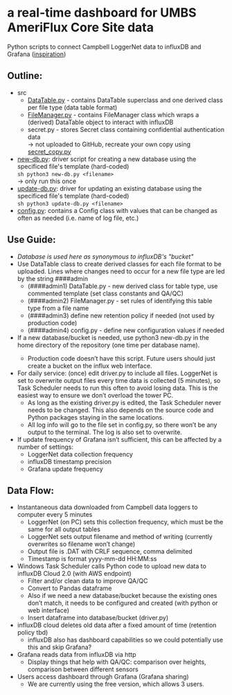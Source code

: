# a real-time dashboard for UMBS AmeriFlux Core Site data
Python scripts to connect Campbell LoggerNet data to influxDB and Grafana 
([inspiration](https://ameriflux.lbl.gov/real-time-data-view-using-influxdb-and-grafana/))   


## Outline:  
- src
    - [DataTable.py](src/DataTable.py) - contains DataTable superclass and one derived class per file type (data table format)
    - [FileManager.py](src/FileManager.py) - contains FileManager class which wraps a (derived) DataTable object to interact with influxDB
    - secret.py - stores Secret class containing confidential authentication data  
        &#8594; not uploaded to GitHub, recreate your own copy using [secret_copy.py](src/secret_copy.py)
- [new-db.py](new-db.py): driver script for creating a new database using the specificed file's template (hard-coded)  
    ```sh python3 new-db.py <filename> ```  
    &#8594; only run this once
- [update-db.py](update-db.py): driver for updating an existing database using the specificed file's template (hard-coded)  
    ```sh python3 update-db.py <filename> ```
- [config.py](config.py): contains a Config class with values that can be changed as often as needed (i.e. name of log file, etc.)


## Use Guide:
- *Database is used here as synonymous to influxDB's "bucket"*
- Use DataTable class to create derived classes for each file format to be uploaded. Lines where changes need to occur for a new file type are led by the string ####admin  
    - (####admin1) DataTable.py - new derived class for table type, use commented template (set class constants and QA/QC)
    - (####admin2) FileManager.py - set rules of identifying this table type from a file name
    - (####admin3) define new retention policy if needed (not used by production code)
    - (####admin4) config.py - define new configuration values if needed
- If a new database/bucket is needed, use python3 new-db.py <filename> in the home directory of the repository (one time per database name).
    - Production code doesn’t have this script. Future users should just create a bucket on the influx web interface.
- For daily service: (once) edit driver.py to include all files. LoggerNet is set to overwrite output files every time data is collected (5 minutes), so Task Scheduler needs to run this often to avoid losing data. This is the easiest way to ensure we don’t overload the tower PC. 
    - As long as the existing driver.py is edited, the Task Scheduler never needs to be changed. This also depends on the source code and Python packages staying in the same locations.
    - All log info will go to the file set in config.py, so there won’t be any output to the terminal. The log is also set to overwrite.
- If update frequency of Grafana isn’t sufficient, this can be affected by a number of settings:
    - LoggerNet data collection frequency
    - influxDB timestamp precision
    - Grafana update frequency


## Data Flow:
- Instantaneous data downloaded from Campbell data loggers to computer every 5 minutes
    - LoggerNet (on PC) sets this collection frequency, which must be the same for all output tables
    - LoggerNet sets output filename and method of writing (currently overwrites so filename won’t change)
    - Output file is .DAT with CRLF sequence, comma delimited
    - Timestamp is format yyyy-mm-dd HH:MM:ss
- Windows Task Scheduler calls Python code to upload new data to influxDB Cloud 2.0 (with AWS endpoint)
    - Filter and/or clean data to improve QA/QC
    - Convert to Pandas dataframe
    - Also if we need a new database/bucket because the existing ones don’t match, it needs to be configured and created (with python or web interface)
    - Insert dataframe into database/bucket (driver.py)
- influxDB cloud deletes old data after a fixed amount of time (retention policy tbd)
    - influxDB also has dashboard capabilities so we could potentially use this and skip Grafana?
- Grafana reads data from influxDB via http
    - Display things that help with QA/QC: comparison over heights, comparison between different sensors
- Users access dashboard through Grafana (Grafana sharing) 
    - We are currently using the free version, which allows 3 users. 




